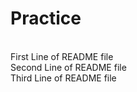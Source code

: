 # Practice
<br>
First Line of README file
<br>
Second Line of README file
<br>
Third Line of README file


